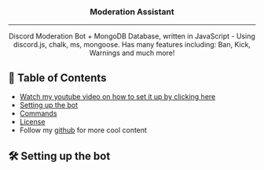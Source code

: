 <h3 align="center">Moderation Assistant</h3>

<div align="center">

</div>

---

<p align="center"> Discord Moderation Bot + MongoDB Database, written in JavaScript - Using discord.js, chalk, ms, mongoose. Has many features including: Ban, Kick, Warnings and much more!
    <br> 
</p>


## 📝 Table of Contents 

+ [Watch my youtube video on how to set it up by clicking here](https://youtu.be/P17_XEUgPfU)
+ [Setting up the bot](https://github.com/reconlx/music-discord-bot/blob/main/README.md#-setting-up-the-bot)
+ [Commands](https://github.com/reconlx/music-discord-bot/blob/main/README.md#-commands)
+ [License](https://github.com/reconlx/music-discord-bot/blob/main/LICENCE)
+ Follow my [github](https://github.com/reconlx) for more cool content

## 🛠 Setting up the bot 
